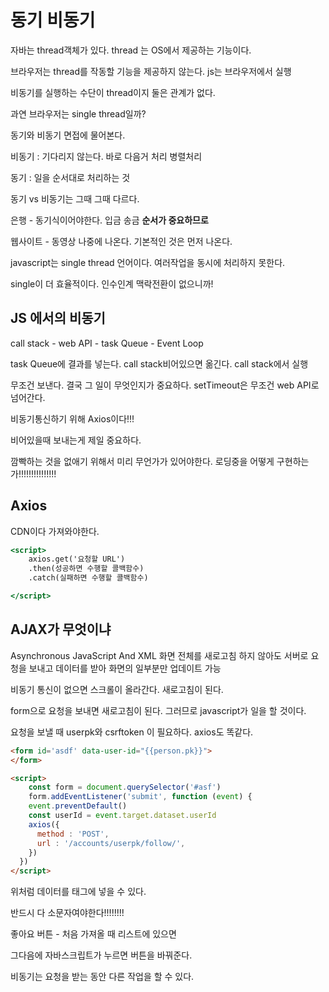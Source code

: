 # 동기 비동기

자바는 thread객체가 있다. thread 는 OS에서 제공하는 기능이다. 

브라우저는 thread를 작동할 기능을 제공하지 않는다. js는 브라우저에서 실행

비동기를 실행하는 수단이 thread이지 둘은 관계가 없다.

과연 브라우저는 single thread일까? 

동기와 비동기 면접에 물어본다.

비동기 : 기다리지 않는다. 바로 다음거 처리 병렬처리

동기 : 일을 순서대로 처리하는 것

동기 vs 비동기는 그때 그때 다르다. 

은행 - 동기식이어야한다. 입금 송금  **순서가 중요하므로**

웹사이트 - 동영상 나중에 나온다. 기본적인 것은 먼저 나온다.

javascript는 single thread 언어이다. 여러작업을 동시에 처리하지 못한다. 

single이 더 효율적이다. 인수인계 맥락전환이 없으니까!

## JS 에서의 비동기

call stack - web API - task Queue - Event Loop

task Queue에 결과를 넣는다. call stack비어있으면 옮긴다. call stack에서 실행

무조건 보낸다. 결국 그 일이 무엇인지가 중요하다. setTimeout은 무조건 web API로 넘어간다.

비동기통신하기 위해 Axios이다!!!

비어있을때 보내는게 제일 중요하다.

깜빡하는 것을 없애기 위해서 미리 무언가가 있어야한다. 로딩중을 어떻게 구현하는가!!!!!!!!!!!!!!!

## Axios

CDN이다 가져와야한다. 

```jsx
<script>
	axios.get('요청할 URL')
	.then(성공하면 수행할 콜백함수)
	.catch(실패하면 수행할 콜백함수)

</script>
```

## AJAX가 무엇이냐

Asynchronous JavaScript And XML  화면 전체를 새로고침 하지 않아도 서버로 요청을 보내고 데이터를 받아 화면의 일부분만 업데이트 가능

비동기 통신이 없으면 스크롤이 올라간다. 새로고침이 된다.

form으로 요청을 보내면 새로고침이 된다. 그러므로 javascript가 일을 할 것이다. 

요청을 보낼 때 userpk와 csrftoken 이 필요하다. axios도 똑같다.

```html
<form id='asdf' data-user-id="{{person.pk}}">
</form>

<script>
	const form = document.querySelector('#asf')
	form.addEventListener('submit', function (event) {
    event.preventDefault()
    const userId = event.target.dataset.userId
    axios({
      method : 'POST',
      url : '/accounts/userpk/follow/',
    })
  })
</script>
```

위처럼 데이터를 태그에 넣을 수 있다.

반드시 다 소문자여야한다!!!!!!!!

좋아요 버튼 - 처음 가져올 때 리스트에 있으면 

그다음에 자바스크립트가 누르면 버튼을 바꿔준다.

비동기는 요청을 받는 동안 다른 작업을 할 수 있다.
